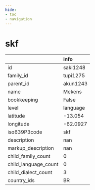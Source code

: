 ```yaml
---
hide:
- toc
- navigation
---
```

# skf
|                      | info     |
|:---------------------|:---------|
| id                   | saki1248 |
| family_id            | tupi1275 |
| parent_id            | akun1243 |
| name                 | Mekens   |
| bookkeeping          | False    |
| level                | language |
| latitude             | -13.054  |
| longitude            | -62.0927 |
| iso639P3code         | skf      |
| description          | nan      |
| markup_description   | nan      |
| child_family_count   | 0        |
| child_language_count | 0        |
| child_dialect_count  | 3        |
| country_ids          | BR       |